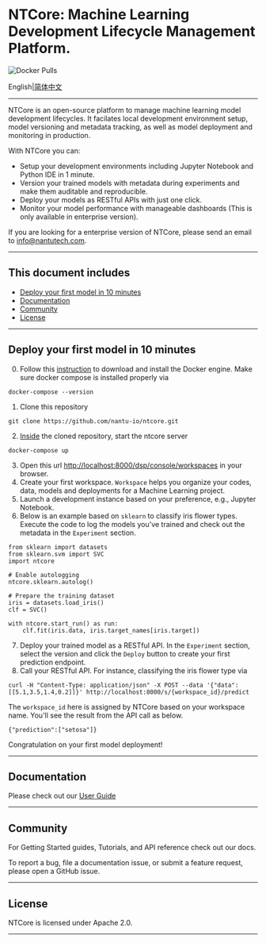 # NTCore: Machine Learning Development Lifecycle Management Platform.

![Docker Pulls](https://img.shields.io/docker/pulls/ntcore/webserver)

English|[简体中文](https://github.com/nantutech/ntcore/blob/main/README-zh-CN.md)

----

NTCore is an open-source platform to manage machine learning model development lifecycles. It facilates local development environment setup, model versioning and metadata tracking, as well as model deployment and monitoring in production.

With NTCore you can:
* Setup your development environments including Jupyter Notebook and Python IDE in 1 minute.
* Version your trained models with metadata during experiments and make them auditable and reproducible.
* Deploy your models as RESTful APIs with just one click.
* Monitor your model performance with manageable dashboards (This is only available in enterprise version).

If you are looking for a enterprise version of NTCore, please send an email to info@nantutech.com.

----

## This document includes

- [Deploy your first model in 10 minutes](#deploy-your-first-model-in-10-minutes)
- [Documentation](#documentation)
- [Community](#community)
- [License](#license)

----

## Deploy your first model in 10 minutes

0. Follow this [instruction](https://docs.docker.com/get-started/#download-and-install-docker) to download and install the Docker engine. Make sure docker compose is installed properly via 
```
docker-compose --version
```
1. Clone this repository
``` 
git clone https://github.com/nantu-io/ntcore.git
```
2. <ins>Inside</ins> the cloned repository, start the ntcore server
```
docker-compose up
```
3. Open this url [http://localhost:8000/dsp/console/workspaces](http://localhost:8000/dsp/console/workspaces) in your browser.
4. Create your first workspace. `Workspace` helps you organize your codes, data, models and deployments for a Machine Learning project.
5. Launch a development instance based on your preference, e.g., Jupyter Notebook.
6. Below is an example based on `sklearn` to classify iris flower types. Execute the code to log the models you've trained and check out the metadata in the `Experiment` section.
```
from sklearn import datasets
from sklearn.svm import SVC
import ntcore

# Enable autologging
ntcore.sklearn.autolog()

# Prepare the training dataset
iris = datasets.load_iris()
clf = SVC()

with ntcore.start_run() as run:
    clf.fit(iris.data, iris.target_names[iris.target])
```
7. Deploy your trained model as a RESTful API. In the `Experiment` section, select the version and click the `Deploy` button to create your first prediction endpoint.
8. Call your RESTful API. For instance, classifying the iris flower type via
```
curl -H "Content-Type: application/json" -X POST --data '{"data": [[5.1,3.5,1.4,0.2]]}' http://localhost:8000/s/{workspace_id}/predict
```
The `workspace_id` here is assigned by NTCore based on your workspace name. You'll see the result from the API call as below.
```
{"prediction":["setosa"]}
```
Congratulation on your first model deployment!


---

## Documentation
Please check out our [User Guide](https://nantu-io.github.io/ntcore-doc/#/zh-cn/)

----

## Community

For Getting Started guides, Tutorials, and API reference check out our docs.

To report a bug, file a documentation issue, or submit a feature request, please open a GitHub issue.


----

## License

NTCore is licensed under Apache 2.0.

----
